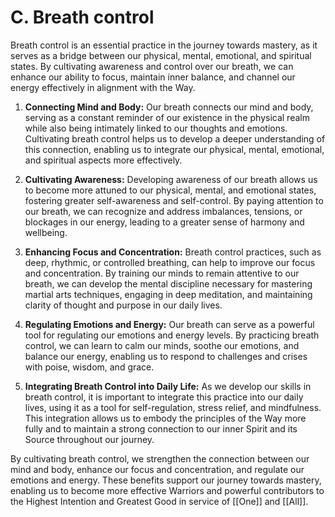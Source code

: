 # C. Breath control

Breath control is an essential practice in the journey towards mastery, as it serves as a bridge between our physical, mental, emotional, and spiritual states. By cultivating awareness and control over our breath, we can enhance our ability to focus, maintain inner balance, and channel our energy effectively in alignment with the Way.

1.  **Connecting Mind and Body:** Our breath connects our mind and body, serving as a constant reminder of our existence in the physical realm while also being intimately linked to our thoughts and emotions. Cultivating breath control helps us to develop a deeper understanding of this connection, enabling us to integrate our physical, mental, emotional, and spiritual aspects more effectively.
    
2.  **Cultivating Awareness:** Developing awareness of our breath allows us to become more attuned to our physical, mental, and emotional states, fostering greater self-awareness and self-control. By paying attention to our breath, we can recognize and address imbalances, tensions, or blockages in our energy, leading to a greater sense of harmony and wellbeing.
    
3.  **Enhancing Focus and Concentration:** Breath control practices, such as deep, rhythmic, or controlled breathing, can help to improve our focus and concentration. By training our minds to remain attentive to our breath, we can develop the mental discipline necessary for mastering martial arts techniques, engaging in deep meditation, and maintaining clarity of thought and purpose in our daily lives.
    
4.  **Regulating Emotions and Energy:** Our breath can serve as a powerful tool for regulating our emotions and energy levels. By practicing breath control, we can learn to calm our minds, soothe our emotions, and balance our energy, enabling us to respond to challenges and crises with poise, wisdom, and grace.
    
5.  **Integrating Breath Control into Daily Life:** As we develop our skills in breath control, it is important to integrate this practice into our daily lives, using it as a tool for self-regulation, stress relief, and mindfulness. This integration allows us to embody the principles of the Way more fully and to maintain a strong connection to our inner Spirit and its Source throughout our journey.
    

By cultivating breath control, we strengthen the connection between our mind and body, enhance our focus and concentration, and regulate our emotions and energy. These benefits support our journey towards mastery, enabling us to become more effective Warriors and powerful contributors to the Highest Intention and Greatest Good in service of [[One]] and [[All]]. 